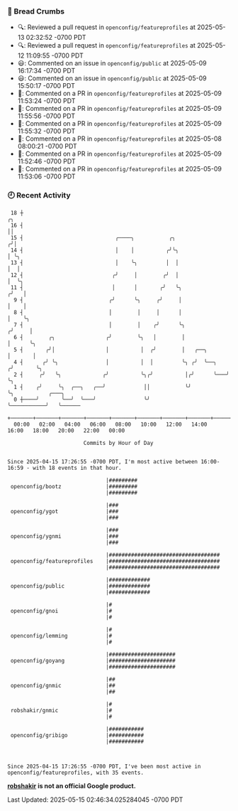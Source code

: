 ### 🍞 Bread Crumbs

 * 🔍: Reviewed a pull request in  `openconfig/featureprofiles` at 2025-05-13 02:32:52 -0700 PDT
 * 🔍: Reviewed a pull request in  `openconfig/featureprofiles` at 2025-05-12 11:09:55 -0700 PDT
 * 😃: Commented on an issue in `openconfig/public` at 2025-05-09 16:17:34 -0700 PDT
 * 😃: Commented on an issue in `openconfig/public` at 2025-05-09 15:50:17 -0700 PDT
 * 💬: Commented on a PR in  `openconfig/featureprofiles` at 2025-05-09 11:53:24 -0700 PDT
 * 💬: Commented on a PR in  `openconfig/featureprofiles` at 2025-05-09 11:55:56 -0700 PDT
 * 💬: Commented on a PR in  `openconfig/featureprofiles` at 2025-05-09 11:55:32 -0700 PDT
 * 💬: Commented on a PR in  `openconfig/featureprofiles` at 2025-05-08 08:00:21 -0700 PDT
 * 💬: Commented on a PR in  `openconfig/featureprofiles` at 2025-05-09 11:52:46 -0700 PDT
 * 💬: Commented on a PR in  `openconfig/featureprofiles` at 2025-05-09 11:53:06 -0700 PDT

### 🕘 Recent Activity
```
 18 ┼                                                                    ╭╮
 16 ┤                                                                    ││
 15 ┤                             ╭────╮           ╭╮                   ╭╯│
 14 ┤                             │    │          ╭╯╰╮                  │ ╰╮
 13 ┤                             │    ╰╮         │  │                  │  │
 12 ┤                            ╭╯     │        ╭╯  │                  │  ╰╮
 11 ┤                            │      │       ╭╯   ╰╮                ╭╯   │
  9 ┤                           ╭╯      ╰╮     ╭╯     │                │    │
  8 ┤                           │        │     │      │                │    ╰╮
  7 ┤                           │        │    ╭╯      ╰╮              ╭╯     │
  6 ┤        ╭╮                ╭╯        ╰╮   │        │              │      ╰╮
  5 ┤       ╭╯│                │          │  ╭╯        │   ╭──╮       │       │
  4 ┤      ╭╯ ╰╮               │          │  │         ╰╮ ╭╯  ╰──╮   ╭╯       ╰╮
  2 ┤     ╭╯   ╰╮             ╭╯          ╰╮╭╯          │╭╯      ╰───╯         ╰╮
  1 ┤    ╭╯     ╰╮  ╭──╮   ╭──╯            ││           ╰╯                      ╰╮           ╭───╮
  0 ┼────╯       ╰──╯  ╰───╯               ╰╯                                    ╰───────────╯   ╰──────
    +───────+───────+───────+───────+───────+───────+───────+───────+───────+───────+───────+───────+────
  00:00   02:00   04:00   06:00   08:00   10:00   12:00   14:00   16:00   18:00   20:00   22:00   00:00   

						Commits by Hour of Day


Since 2025-04-15 17:26:55 -0700 PDT, I'm most active between 16:00-16:59 - with 18 events in that hour.

```



```
                               |#########
 openconfig/bootz              |#########
                               |#########

                               |###
 openconfig/ygot               |###
                               |###

                               |###
 openconfig/ygnmi              |###
                               |###

                               |###################################
 openconfig/featureprofiles    |###################################
                               |###################################

                               |#############
 openconfig/public             |#############
                               |#############

                               |#
 openconfig/gnoi               |#
                               |#

                               |#
 openconfig/lemming            |#
                               |#

                               |#####################
 openconfig/goyang             |#####################
                               |#####################

                               |##
 openconfig/gnmic              |##
                               |##

                               |#
 robshakir/gnmic               |#
                               |#

                               |###########
 openconfig/gribigo            |###########
                               |###########



Since 2025-04-15 17:26:55 -0700 PDT, I've been most active in openconfig/featureprofiles, with 35 events.

```
**[robshakir](mailto:robjs@google.com) is not an official Google product.**  


Last Updated: 2025-05-15 02:46:34.025284045 -0700 PDT
